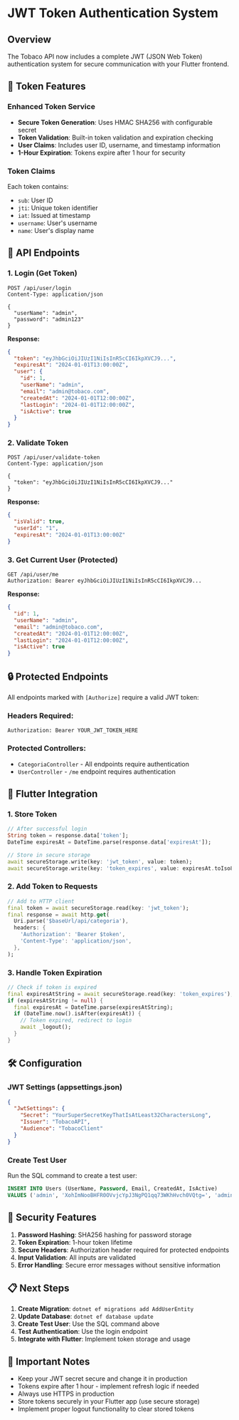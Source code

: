 # JWT Token Authentication System

## Overview
The Tobaco API now includes a complete JWT (JSON Web Token) authentication system for secure communication with your Flutter frontend.

## 🔐 Token Features

### Enhanced Token Service
- **Secure Token Generation**: Uses HMAC SHA256 with configurable secret
- **Token Validation**: Built-in token validation and expiration checking
- **User Claims**: Includes user ID, username, and timestamp information
- **1-Hour Expiration**: Tokens expire after 1 hour for security

### Token Claims
Each token contains:
- `sub`: User ID
- `jti`: Unique token identifier
- `iat`: Issued at timestamp
- `username`: User's username
- `name`: User's display name

## 🚀 API Endpoints

### 1. Login (Get Token)
```http
POST /api/user/login
Content-Type: application/json

{
  "userName": "admin",
  "password": "admin123"
}
```

**Response:**
```json
{
  "token": "eyJhbGciOiJIUzI1NiIsInR5cCI6IkpXVCJ9...",
  "expiresAt": "2024-01-01T13:00:00Z",
  "user": {
    "id": 1,
    "userName": "admin",
    "email": "admin@tobaco.com",
    "createdAt": "2024-01-01T12:00:00Z",
    "lastLogin": "2024-01-01T12:00:00Z",
    "isActive": true
  }
}
```

### 2. Validate Token
```http
POST /api/user/validate-token
Content-Type: application/json

{
  "token": "eyJhbGciOiJIUzI1NiIsInR5cCI6IkpXVCJ9..."
}
```

**Response:**
```json
{
  "isValid": true,
  "userId": "1",
  "expiresAt": "2024-01-01T13:00:00Z"
}
```

### 3. Get Current User (Protected)
```http
GET /api/user/me
Authorization: Bearer eyJhbGciOiJIUzI1NiIsInR5cCI6IkpXVCJ9...
```

**Response:**
```json
{
  "id": 1,
  "userName": "admin",
  "email": "admin@tobaco.com",
  "createdAt": "2024-01-01T12:00:00Z",
  "lastLogin": "2024-01-01T12:00:00Z",
  "isActive": true
}
```

## 🔒 Protected Endpoints

All endpoints marked with `[Authorize]` require a valid JWT token:

### Headers Required:
```http
Authorization: Bearer YOUR_JWT_TOKEN_HERE
```

### Protected Controllers:
- `CategoriaController` - All endpoints require authentication
- `UserController` - `/me` endpoint requires authentication

## 📱 Flutter Integration

### 1. Store Token
```dart
// After successful login
String token = response.data['token'];
DateTime expiresAt = DateTime.parse(response.data['expiresAt']);

// Store in secure storage
await secureStorage.write(key: 'jwt_token', value: token);
await secureStorage.write(key: 'token_expires', value: expiresAt.toIso8601String());
```

### 2. Add Token to Requests
```dart
// Add to HTTP client
final token = await secureStorage.read(key: 'jwt_token');
final response = await http.get(
  Uri.parse('$baseUrl/api/categoria'),
  headers: {
    'Authorization': 'Bearer $token',
    'Content-Type': 'application/json',
  },
);
```

### 3. Handle Token Expiration
```dart
// Check if token is expired
final expiresAtString = await secureStorage.read(key: 'token_expires');
if (expiresAtString != null) {
  final expiresAt = DateTime.parse(expiresAtString);
  if (DateTime.now().isAfter(expiresAt)) {
    // Token expired, redirect to login
    await _logout();
  }
}
```

## 🛠️ Configuration

### JWT Settings (appsettings.json)
```json
{
  "JwtSettings": {
    "Secret": "YourSuperSecretKeyThatIsAtLeast32CharactersLong",
    "Issuer": "TobacoAPI",
    "Audience": "TobacoClient"
  }
}
```

### Create Test User
Run the SQL command to create a test user:
```sql
INSERT INTO Users (UserName, Password, Email, CreatedAt, IsActive) 
VALUES ('admin', 'XohImNooBHFR0OVvjcYpJ3NgPQ1qq73WKhHvch0VQtg=', 'admin@tobaco.com', GETUTCDATE(), 1);
```

## 🔧 Security Features

1. **Password Hashing**: SHA256 hashing for password storage
2. **Token Expiration**: 1-hour token lifetime
3. **Secure Headers**: Authorization header required for protected endpoints
4. **Input Validation**: All inputs are validated
5. **Error Handling**: Secure error messages without sensitive information

## 📋 Next Steps

1. **Create Migration**: `dotnet ef migrations add AddUserEntity`
2. **Update Database**: `dotnet ef database update`
3. **Create Test User**: Use the SQL command above
4. **Test Authentication**: Use the login endpoint
5. **Integrate with Flutter**: Implement token storage and usage

## 🚨 Important Notes

- Keep your JWT secret secure and change it in production
- Tokens expire after 1 hour - implement refresh logic if needed
- Always use HTTPS in production
- Store tokens securely in your Flutter app (use secure storage)
- Implement proper logout functionality to clear stored tokens
